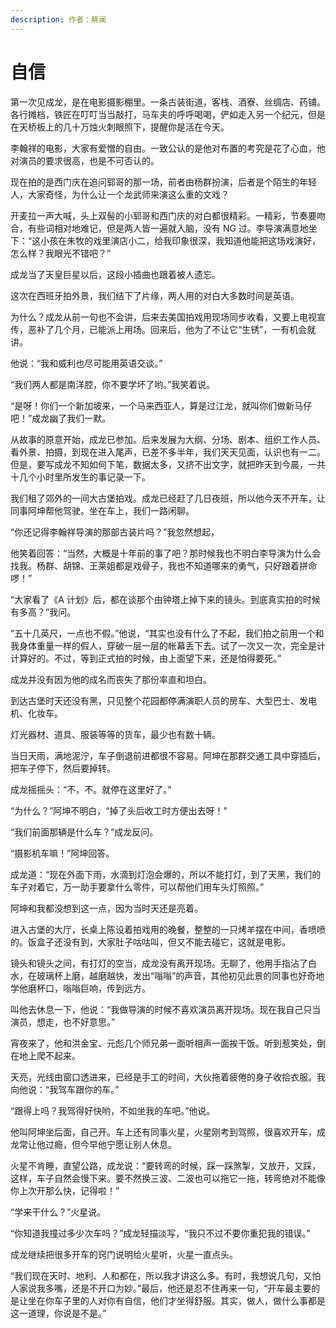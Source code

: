 ```yaml
---
description: 作者：蔡澜
---
```


# 自信

第一次见成龙，是在电影摄影棚里。一条古装街道，客栈、酒寮、丝绸店、药铺。各行摊档，铁匠在叮叮当当敲打，马车夫的呼呼喝喝，俨如走入另一个纪元，但是在天桥板上的几十万烛火刺眼照下，提醒你是活在今天。

李翰祥的电影，大家有爱憎的自由。一致公认的是他对布置的考究是花了心血，他对演员的要求很高，也是不可否认的。

现在拍的是西门庆在追问郓哥的那一场，前者由杨群扮演，后者是个陌生的年轻人，大家奇怪，为什么让一个龙武师来演这么重的文戏？

开麦拉一声大喊，头上双髻的小郓哥和西门庆的对白都很精彩。一精彩，节奏要吻合，有些词相对地难记，但是两人皆一遍就入脑，没有 NG 过。李导演满意地坐下：“这小孩在朱牧的戏里演店小二，给我印象很深，我知道他能把这场戏演好，怎么样？我眼光不错吧？”

成龙当了天皇巨星以后，这段小插曲也跟着被人遗忘。

这次在西班牙拍外景，我们结下了片缘，两人用的对白大多数时间是英语。

为什么？成龙从前一句也不会讲，后来去美国拍戏用现场同步收看，又要上电视宣传，恶补了几个月，已能派上用场。回来后，他为了不让它“生锈”，一有机会就讲。

他说：“我和威利也尽可能用英语交谈。”

“我们两人都是南洋腔，你不要学坏了哟。”我笑着说。

“是呀！你们一个新加坡来，一个马来西亚人，算是过江龙，就叫你们做新马仔吧！”成龙幽了我们一默。

从故事的原意开始，成龙已参加。后来发展为大纲、分场、剧本、组织工作人员、看外景、拍摄，到现在进入尾声，已差不多半年，我们天天见面，认识也有一二。但是，要写成龙不知如何下笔，数据太多，又挤不出文字，就把昨天到今晨，一共十几个小时里所发生的事记录一下。

我们租了郊外的一间大古堡拍戏。成龙已经赶了几日夜班，所以他今天不开车，让同事阿坤帮他驾驶。坐在车上，我们一路闲聊。

“你还记得李翰祥导演的那部古装片吗？”我忽然想起，

他笑着回答：“当然，大概是十年前的事了吧？那时候我也不明白李导演为什么会找我。杨群、胡锦、王莱姐都是戏骨子，我也不知道哪来的勇气，只好跟着拼命啰！”

“大家看了《A 计划》后，都在谈那个由钟塔上掉下来的镜头。到底真实拍的时候有多高？”我问。

“五十几英尺，一点也不假。”他说，“其实也没有什么了不起，我们拍之前用一个和我身体重量一样的假人，穿破一层一层的帐幕丢下去。试了一次又一次，完全是计计算好的。不过，等到正式拍的时候，由上面望下来，还是怕得要死。”

成龙并没有因为他的成名而丧失了那份率直和坦白。

到达古堡时天还没有黑，只见整个花园都停满演职人员的房车、大型巴士、发电机、化妆车。

灯光器材、道具、服装等等的货车，最少也有数十辆。

当日天雨，满地泥泞，车子倒退前进都很不容易。阿坤在那群交通工具中穿插后，把车子停下，然后要掉转。

成龙摇摇头：“不，不。就停在这里好了。”

“为什么？”阿坤不明白，“掉了头后收工时方便出去呀！”

“我们前面那辆是什么车？”成龙反问。

“摄影机车嘛！”阿坤回答。

成龙道：“现在外面下雨，水滴到灯泡会爆的，所以不能打灯，到了天黑，我们的车子对着它，万一助手要拿什么零件，可以帮他们用车头灯照照。”

阿坤和我都没想到这一点，因为当时天还是亮着。

进入古堡的大厅，长桌上陈设着拍戏用的晚餐，整整的一只烤羊摆在中间，香喷喷的。饭盒子还没有到，大家肚子咕咕叫，但又不能去碰它，这就是电影。

镜头和镜头之间，有打灯的空当，成龙没有离开现场。无聊了，他用手指沾了白水，在玻璃杯上磨，越磨越快，发出“嗡嗡”的声音，其他初见此景的同事也好奇地学他磨杯口，嗡嗡巨响，传到远方。

叫他去休息一下，他说：“我做导演的时候不喜欢演员离开现场。现在我自己只当演员，想走，也不好意思。”

宵夜来了，他和洪金宝、元彪几个师兄弟一面听相声一面挨干饭。听到惹笑处，倒在地上爬不起来。

天亮，光线由窗口透进来，已经是手工的时间，大伙拖着疲倦的身子收拾衣服。我向他说：“我驾车跟你的车。”

“跟得上吗？我驾得好快哟，不如坐我的车吧。”他说。

他叫阿坤坐后面，自己开。车上还有同事火星，火星刚考到驾照，很喜欢开车，成龙常让他过瘾，但今早他宁愿让别人休息。

火星不肯睡，直望公路，成龙说：“要转弯的时候，踩一踩煞掣，又放开，又踩，这样，车子自然会慢下来。要不然换三波、二波也可以拖它一拖，转弯绝对不能像你上次开那么快，记得啦！”

“学来干什么？”火星说。

“你知道我撞过多少次车吗？”成龙轻描淡写，“我只不过不要你重犯我的错误。”

成龙继续把很多开车的窍门说明给火星听，火星一直点头。

“我们现在天时、地利、人和都在，所以我才讲这么多。有时，我想说几句，又怕人家说我多嘴，还是不开口为妙。”最后，他还是忍不住再来一句，“开车最主要的是让坐在你车子里的人对你有自信，他们才坐得舒服。其实，做人，做什么事都是这一道理，你说是不是。”
